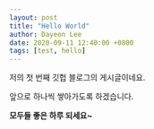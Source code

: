```yaml
---
layout: post
title: "Hello World"
author: Dayeon Lee
date: 2020-09-11 12:40:00 +0800
tags: [test, hello]
---
```


저의 첫 번째 깃헙 블로그의 게시글이네요. 

앞으로 하나씩 쌓아가도록 하겠습니다. 

**모두들 좋은 하루 되세요~**
